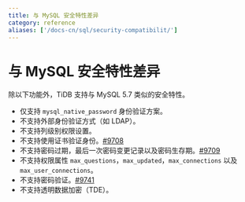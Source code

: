 ```yaml
---
title: 与 MySQL 安全特性差异
category: reference
aliases: ['/docs-cn/sql/security-compatibilit/']
---
```


# 与 MySQL 安全特性差异

除以下功能外，TiDB 支持与 MySQL 5.7 类似的安全特性。

- 仅支持 `mysql_native_password` 身份验证方案。
- 不支持外部身份验证方式（如 LDAP）。
- 不支持列级别权限设置。
- 不支持使用证书验证身份。[#9708](https://github.com/pingcap/tidb/issues/9708)
- 不支持密码过期，最后一次密码变更记录以及密码生存期。[#9709](https://github.com/pingcap/tidb/issues/9709)
- 不支持权限属性 `max_questions`，`max_updated`，`max_connections` 以及 `max_user_connections`。
- 不支持密码验证。[#9741](https://github.com/pingcap/tidb/issues/9741)
- 不支持透明数据加密（TDE）。
